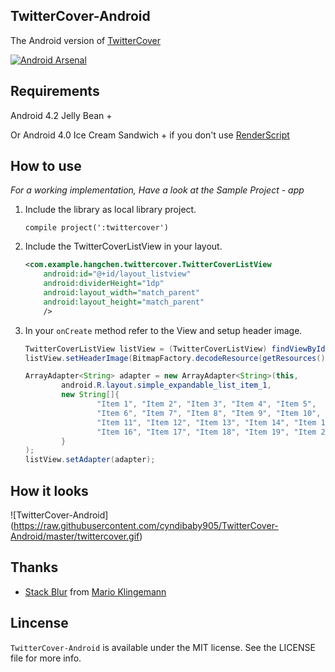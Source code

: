 ## TwitterCover-Android ##

The Android version of [TwitterCover](https://github.com/cyndibaby905/TwitterCover)


[![Android Arsenal](https://img.shields.io/badge/Android%20Arsenal-TwitterCover--Android-brightgreen.svg?style=flat)](http://android-arsenal.com/details/1/1858)

## Requirements ##

Android 4.2 Jelly Bean +

Or Android 4.0 Ice Cream Sandwich + if you don't use [RenderScript](http://developer.android.com/guide/topics/renderscript/compute.html)


## How to use ##
	
*For a working implementation, Have a look at the Sample Project - app*

1. Include the library as local library project.

    ``` compile project(':twittercover') ```

2. Include the TwitterCoverListView in your layout.

	```xml
    <com.example.hangchen.twittercover.TwitterCoverListView
        android:id="@+id/layout_listview"
        android:dividerHeight="1dp"
        android:layout_width="match_parent"
        android:layout_height="match_parent"
        />
    ```

3. In your `onCreate` method refer to the View and setup header image.
	```java
    TwitterCoverListView listView = (TwitterCoverListView) findViewById(R.id.layout_listview);
    listView.setHeaderImage(BitmapFactory.decodeResource(getResources(), R.drawable.img_header));

    ArrayAdapter<String> adapter = new ArrayAdapter<String>(this,
            android.R.layout.simple_expandable_list_item_1,
            new String[]{
                    "Item 1", "Item 2", "Item 3", "Item 4", "Item 5",
                    "Item 6", "Item 7", "Item 8", "Item 9", "Item 10",
                    "Item 11", "Item 12", "Item 13", "Item 14", "Item 15",
                    "Item 16", "Item 17", "Item 18", "Item 19", "Item 20"
            }
    );
    listView.setAdapter(adapter);
     ```  

## How it looks ##

![TwitterCover-Android] (https://raw.githubusercontent.com/cyndibaby905/TwitterCover-Android/master/twittercover.gif)


## Thanks ##

* [Stack Blur](http://www.quasimondo.com/StackBlurForCanvas/StackBlurDemo.html) from [Mario Klingemann](http://incubator.quasimondo.com)


## Lincense ##

`TwitterCover-Android` is available under the MIT license. See the LICENSE file for more info.

